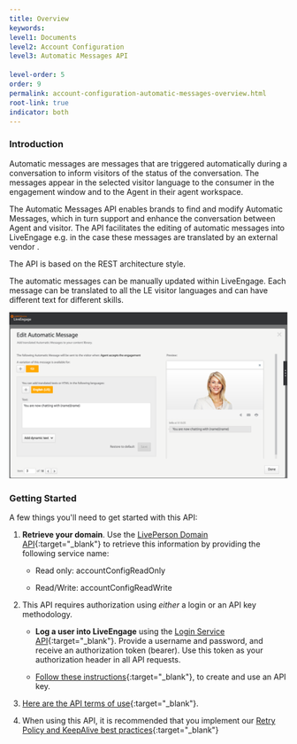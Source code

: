 ```yaml
---
title: Overview
keywords:
level1: Documents
level2: Account Configuration
level3: Automatic Messages API

level-order: 5
order: 9
permalink: account-configuration-automatic-messages-overview.html
root-link: true
indicator: both
---
```


### Introduction

Automatic messages are messages that are triggered automatically during a conversation to inform visitors of the status of the conversation. The messages appear in the selected visitor language to the consumer in the engagement window and to the Agent in their agent workspace.

The Automatic Messages API enables brands to find and modify Automatic Messages, which in turn support and enhance the conversation between Agent and visitor. The API facilitates the  editing of automatic messages into LiveEngage e.g. in the case these messages are translated by an external vendor .

The API is based on the REST architecture style.

The automatic messages can be manually updated within LiveEngage. Each message can be translated to all the LE visitor languages and can have different text for different skills.

![AutomaticMessages](img/automaticmessages.png)

### Getting Started

A few things you'll need to get started with this API:

1. **Retrieve your domain**. Use the [LivePerson Domain API](agent-domain-domain-api.html){:target="_blank"} to retrieve this information by providing the following service name:

	* Read only: accountConfigReadOnly

	* Read/Write: accountConfigReadWrite

2. This API requires authorization using _either_ a login or an API key methodology.

	* **Log a user into LiveEngage** using the [Login Service API](login-getting-started.html){:target="_blank"}. Provide a username and password, and receive an authorization token (bearer). Use this token as your authorization header in all API requests.

	* [Follow these instructions](guides-gettingstarted.html){:target="_blank"}, to create and use an API key.

3. [Here are the API terms of use](https://www.liveperson.com/policies/terms-of-use){:target="_blank"}.

4. When using this API, it is recommended that you implement our [Retry Policy and KeepAlive best practices](guides-retry-policy.html){:target="_blank"}
